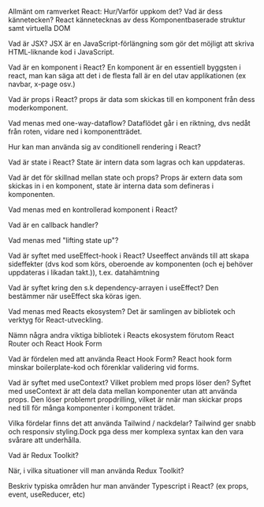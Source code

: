 Allmänt om ramverket React: Hur/Varför uppkom det? Vad är dess kännetecken?
        React kännetecknas av dess Komponentbaserade struktur samt  virtuella DOM


Vad är JSX?
        JSX är en JavaScript-förlängning som gör det möjligt att skriva HTML-liknande kod i JavaScript.

Vad är en komponent i React?
        En komponent är en essentiell byggsten i react, man kan säga att det i de flesta fall är en del utav applikationen (ex navbar, x-page osv.)


Vad är props i React?
        props är data som skickas till en komponent från dess moderkomponent.

Vad menas med one-way-dataflow?
         Dataflödet går i en riktning, dvs nedåt från roten, vidare ned i komponentträdet.


Hur kan man använda sig av conditionell rendering i React?


Vad är state i React?
        State är intern data som lagras  och kan uppdateras.

Vad är det för skillnad mellan state och props?
        Props är extern data som skickas in i en komponent, state är interna data som 
        defineras i komponenten.

Vad menas med en kontrollerad komponent i React?

Vad är en callback handler?

Vad menas med "lifting state up"?

Vad är syftet med useEffect-hook i React?
        Useeffect används till att skapa sideffekter (dvs kod som körs, oberoende av komponenten (och ej  behöver uppdateras i likadan takt.)), t.ex. datahämtning

Vad är syftet kring den s.k dependency-arrayen i useEffect?
        Den bestämmer när useEffect ska köras igen.


Vad menas med Reacts ekosystem? 
        Det är samlingen av bibliotek och verktyg för React-utveckling.

Nämn några andra viktiga bibliotek i Reacts ekosystem förutom React Router och React Hook Form

Vad är fördelen med att använda React Hook Form?
        React hook form minskar boilerplate-kod och förenklar validering vid forms.

Vad är syftet med useContext? Vilket problem med props löser den?
        Syftet med useContext är att dela data mellan komponenter utan att använda props. Den löser problemrt propdrilling, vilket är nnär man skickar props ned till för många komponenter i komponent trädet.

Vilka fördelar finns det att använda Tailwind / nackdelar? 
        Tailwind ger snabb och responsiv styling.Dock pga dess mer komplexa syntax kan den vara svårare att underhålla.

Vad är Redux Toolkit? 

När, i vilka situationer vill man använda Redux Toolkit?

Beskriv typiska områden hur man använder Typescript i React? (ex props, event, useReducer, etc)